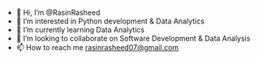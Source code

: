 - 👋 Hi, I’m @RasinRasheed
- 👀 I’m interested in Python development & Data Analytics
- 🌱 I’m currently learning Data Analytics
- 💞️ I’m looking to collaborate on Software Development & Data Analysis
- 📫 How to reach me rasinrasheed07@gmail.com

<!---
RasinRasheed/RasinRasheed is a ✨ special ✨ repository because its `README.md` (this file) appears on your GitHub profile.
You can click the Preview link to take a look at your changes.
--->
